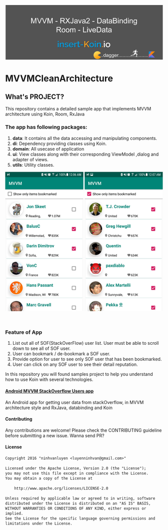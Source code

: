 ![logo](./image/luyen_banner.png)

# MVVMCleanArchitecture
## What's PROJECT?
This repository contains a detailed sample app that implements MVVM architecture using Koin, Room, RxJava
### The app has following packages:
1. **data**: It contains all the data accessing and manipulating components.
2. **di**: Dependency providing classes using Koin.
3. **domain**: All usecase of application
4. **ui**: View classes along with their corresponding ViewModel ,dialog and adapter of views.
5. **utils**: Utility classes.

<p align="center">
  <img src="./image/screenshot1.jpg" width="250">
  <img src="./image/screenshot2.jpg" width="250">
</p>
<br>

### Feature of App
1. List out all of SOF(StackOverFlow) user list. User must be able to scroll down to see all of SOF user.
2. User can bookmark / de-bookmark a SOF user.
3. Provide option for user to see only SOF user that has been bookmarked.
4. User can click on any SOF user to see their detail reputation.

In this repository you will found samples project to help you understand how to use Koin with several technologies.

#### [Android MVVM StackOverflow Users app](https://github.com/ninhvanluyen)

An Android app for getting user data from stackOverflow, in MVVM architecture style and RxJava, databinding and Koin
#### Contributing
Any contributions are welcome! Please check the CONTRIBUTING guideline before submitting a new issue. Wanna send PR?

#### License

    Copyright 2016 "ninhvanluyen <luyenninhvan@gmail.com>"

    Licensed under the Apache License, Version 2.0 (the "License");
    you may not use this file except in compliance with the License.
    You may obtain a copy of the License at

        http://www.apache.org/licenses/LICENSE-2.0

    Unless required by applicable law or agreed to in writing, software
    distributed under the License is distributed on an "AS IS" BASIS,
    WITHOUT WARRANTIES OR CONDITIONS OF ANY KIND, either express or implied.
    See the License for the specific language governing permissions and
    limitations under the License.

